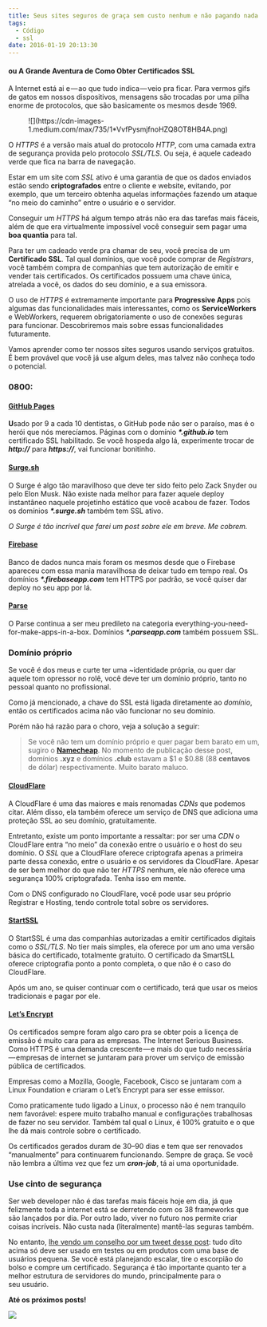 ```yaml
---
title: Seus sites seguros de graça sem custo nenhum e não pagando nada
tags:
  - Código
  - ssl
date: 2016-01-19 20:13:30
---
```


#### ou A Grande Aventura de Como Obter Certificados SSL

A Internet está ai e — ao que tudo indica — veio pra ficar. Para vermos gifs de gatos em nossos dispositivos, mensagens são trocadas por uma pilha enorme de protocolos, que são basicamente os mesmos desde 1969.

<figure>![](https://cdn-images-1.medium.com/max/735/1*VvfPysmjfnoHZQ8OT8HB4A.png)</figure>

O _HTTPS_ é a versão mais atual do protocolo _HTTP_, com uma camada extra de segurança provida pelo protocolo _SSL/TLS_. Ou seja, é aquele cadeado verde que fica na barra de navegação.

Estar em um site com _SSL_ ativo é uma garantia de que os dados enviados estão sendo **criptografados** entre o cliente e website, evitando, por exemplo, que um terceiro obtenha aquelas informações fazendo um ataque “no meio do caminho” entre o usuário e o servidor.

Conseguir um _HTTPS_ há algum tempo atrás não era das tarefas mais fáceis, além de que era virtualmente impossível você conseguir sem pagar uma **boa quantia** para tal.

Para ter um cadeado verde pra chamar de seu, você precisa de um **Certificado SSL**. Tal qual domínios, que você pode comprar de _Registrars_, você também compra de companhias que tem autorização de emitir e vender tais certificados. Os certificados possuem uma chave única, atrelada a você, os dados do seu domínio, e a sua emissora.

O uso de _HTTPS_ é extremamente importante para **Progressive Apps** pois algumas das funcionalidades mais interessantes, como os **ServiceWorkers** e WebWorkers, requerem obrigatoriamente o uso de conexões seguras para funcionar. Descobriremos mais sobre essas funcionalidades futuramente.

Vamos aprender como ter nossos sites seguros usando serviços gratuitos. É bem provável que você já use algum deles, mas talvez não conheça todo o potencial.

### 0800:

#### [**GitHub Pages**](http://github.com)

**U**sado por 9 a cada 10 dentistas, o GitHub pode não ser o paraíso, mas é o herói que nós merecíamos. Páginas com o domínio **_*.github.io_** tem certificado SSL habilitado. Se você hospeda algo lá, experimente trocar de **_http://_** para **_https://_**, vai funcionar bonitinho.

#### [Surge.sh](http://surge.sh)

O Surge é algo tão maravilhoso que deve ter sido feito pelo Zack Snyder ou pelo Elon Musk. Não existe nada melhor para fazer aquele deploy instantâneo naquele projetinho estático que você acabou de fazer. Todos os domínios **_*.surge.sh_** também tem SSL ativo.

_O Surge é tão incrível que farei um post sobre ele em breve. Me cobrem._

#### [Firebase](http://firebase.com)

Banco de dados nunca mais foram os mesmos desde que o Firebase apareceu com essa mania maravilhosa de deixar tudo em tempo real. Os domínios **_*.firebaseapp.com_** tem HTTPS por padrão, se você quiser dar deploy no seu app por lá.

#### [Parse](http://parse.com)

O Parse continua a ser meu predileto na categoria everything-you-need-for-make-apps-in-a-box. Domínios **_*.parseapp.com_** também possuem SSL.

### Domínio próprio

Se você é dos meus e curte ter uma ~identidade própria, ou quer dar aquele tom opressor no rolê, você deve ter um domínio próprio, tanto no pessoal quanto no profissional.

Como já mencionado, a chave do SSL está ligada diretamente ao _domínio_, então os certificados acima não vão funcionar no seu domínio.

Porém não há razão para o choro, veja a solução a seguir:

> Se você não tem um domínio próprio e quer pagar bem barato em um, sugiro o [**Namecheap**](https://www.namecheap.com/?aff=94043). No momento de publicação desse post, domínios **.xyz** e domínios **.club** estavam a $1 e $0.88 (88 **centavos** de dólar) respectivamente.
> Muito barato maluco.

#### [CloudFlare](https://www.cloudflare.com/)

A CloudFlare é uma das maiores e mais renomadas _CDNs_ que podemos citar. Além disso, ela também oferece um serviço de DNS que adiciona uma proteção SSL ao seu domínio, gratuitamente.

Entretanto, existe um ponto importante a ressaltar: por ser uma _CDN_ o CloudFlare entra “no meio” da conexão entre o usuário e o host do seu domínio. O _SSL_ que a CloudFlare oferece criptografa apenas a primeira parte dessa conexão, entre o usuário e os servidores da CloudFlare. Apesar de ser bem melhor do que não ter _HTTPS_ nenhum, ele não oferece uma segurança 100% criptografada. Tenha isso em mente.

Com o DNS configurado no CloudFlare, você pode usar seu próprio Registrar e Hosting, tendo controle total sobre os servidores.

#### [StartSSL](https://www.startssl.com/)

O StartSSL é uma das companhias autorizadas a emitir certificados digitais como o _SSL/TLS_. No tier mais simples, ela oferece por um ano uma versão básica do certificado, totalmente gratuito. O certificado da SmartSLL oferece criptografia ponto a ponto completa, o que não é o caso do CloudFlare.

Após um ano, se quiser continuar com o certificado, terá que usar os meios tradicionais e pagar por ele.

#### [Let’s Encrypt](https://letsencrypt.org/)

Os certificados sempre foram algo caro pra se obter pois a licença de emissão é muito cara para as empresas. The Internet Serious Business. Como HTTPS é uma demanda crescente — e mais do que tudo necessária — empresas de internet se juntaram para prover um serviço de emissão pública de certificados.

Empresas como a Mozilla, Google, Facebook, Cisco se juntaram com a Linux Foundation e criaram o Let’s Encrypt para ser esse emissor.

Como praticamente tudo ligado a Linux, o processo não é nem tranquilo nem favorável: espere muito trabalho manual e configurações trabalhosas de fazer no seu servidor. Também tal qual o Linux, é 100% gratuito e o que lhe dá mais controle sobre o certificado.

Os certificados gerados duram de 30–90 dias e tem que ser renovados “manualmente” para continuarem funcionando. Sempre de graça. Se você não lembra a última vez que fez um **_cron-job_**, tá ai uma oportunidade.

### Use cinto de segurança

Ser web developer não é das tarefas mais fáceis hoje em dia, já que felizmente toda a internet está se derretendo com os 38 frameworks que são lançados por dia. Por outro lado, viver no futuro nos permite criar coisas incríveis. Não custa nada (literalmente) mantê-las seguras também.

No entanto, [lhe vendo um conselho por um tweet desse post](https://twitter.com/home?status=https%3A//medium.com/%40joselitojunior1/seus-sites-seguros-de-gra%25C3%25A7a-sem-custo-nenhum-e-n%25C3%25A3o-pagando-nada-49df4694bd85%20%40joselitojunior1): tudo dito acima só deve ser usado em testes ou em produtos com uma base de usuários pequena. Se você está planejando escalar, tire o escorpião do bolso e compre um certificado. Segurança é tão importante quanto ter a melhor estrutura de servidores do mundo, principalmente para o seu usuário.

**Até os próximos posts!**

![](https://medium.com/_/stat?event=post.clientViewed&amp;referrerSource=full_rss&amp;postId=49df4694bd85)